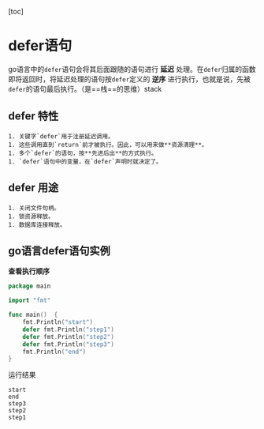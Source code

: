 [toc]

# defer语句

go语言中的`defer`语句会将其后面跟随的语句进行 **延迟** 处理。在`defer`归属的函数即将返回时，将延迟处理的语句按`defer`定义的 **逆序** 进行执行，也就是说，先被 `defer`的语句最后执行。（是==栈==的思维）stack



## defer 特性

	1. 关键字`defer`用于注册延迟调用。
	1. 这些调用直到`return`前才被执行。因此，可以用来做**资源清理**。
	1. 多个`defer`的语句，按**先进后出**的方式执行。
	1. `defer`语句中的变量，在`defer`声明时就决定了。



## defer 用途

	1. 关闭文件句柄。
	1. 锁资源释放。
	1. 数据库连接释放。



## go语言defer语句实例

**查看执行顺序**

```go
package main

import "fmt"

func main()  {
	fmt.Println("start")
	defer fmt.Println("step1")
	defer fmt.Println("step2")
	defer fmt.Println("step3")
	fmt.Println("end")
}

```

运行结果

```
start
end
step3
step2
step1

```


